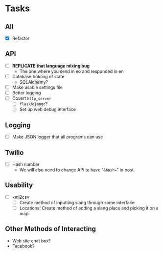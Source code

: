 # Tasks
## All  
- [X] Refactor

## API  
- [ ] **REPLICATE that language mixing bug**
	- The one where you send in eo and responded in en
- [ ] Database holding of state
	- SQLAlchemy?
- [ ] Make usable settings file
- [ ] Better logging
- [ ] Covert `http_server`
	- [ ] `flask`/`django`?
	- [ ] Set up web debug interface

## Logging
- [ ] Make JSON logger that all programs can use

## Twilio  
- [ ] Hash number
	- We will also need to change API to have "`&hash=`" in post.

## Usability
- [ ] xml2csv
	- [ ] Create method of inputting slang through some interface
	- [ ] Locations! Create method of adding a slang place and picking it on a map

## Other Methods of Interacting  
- Web site chat box?
- Facebook?
